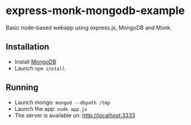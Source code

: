 express-monk-mongodb-example
==============================

Basic node-based webapp using express.js, MongoDB and Monk.

## Installation

* Install [MongoDB](http://www.mongodb.org)
* Launch `npm install`

## Running

* Launch mongo: `mongod --dbpath /tmp`
* Launch the app: `node app.js`
* The server is available on: [http://localhost:3333](http://localhost:3333)